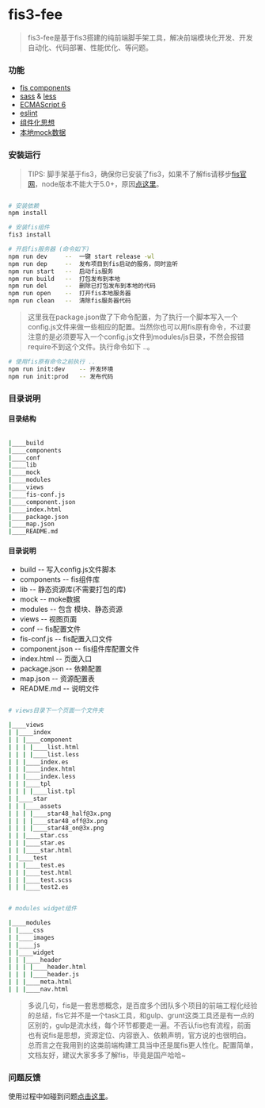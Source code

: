 # fis3-fee

> fis3-fee是基于fis3搭建的纯前端脚手架工具，解决前端模块化开发、开发自动化、代码部署、性能优化、等问题。

### 功能
- [fis components](https://github.com/fis-components)
- [sass](http://sass-lang.com/) & [less](http://www.lesscss.net/)
- [ECMAScript 6](https://github.com/lukehoban/es6features)
- [eslint](https://eslint.org/)
- [组件化思想](https://github.com/fex-team/fis3/blob/dev/doc/docs/lv3.md)
- [本地mock数据](https://github.com/fex-team/fis3/blob/dev/doc/docs/node-mock.md)

### 安装运行

> TIPS: 脚手架基于fis3，确保你已安装了fis3，如果不了解fis请移步[fis官网](http://fis.baidu.com/)，node版本不能大于5.0+，原因[点这里](https://github.com/fex-team/fis3/issues/690)。

``` bash

# 安装依赖
npm install

# 安装fis组件
fis3 install

# 开启fis服务器 (命令如下)
npm run dev     --  一键 start release -wl
npm run dep     --  发布项目到fis启动的服务，同时监听
npm run start   --  启动fis服务
npm run build   --  打包发布到本地
npm run del     --  删除已打包发布到本地的代码
npm run open    --  打开fis本地服务器
npm run clean   --  清除fis服务器代码

```
> 这里我在package.json做了下命令配置，为了执行一个脚本写入一个config.js文件来做一些相应的配置。当然你也可以用fis原有命令，不过要注意的是必须要写入一个config.js文件到modules/js目录，不然会报错require不到这个文件。执行命令如下 ..。

``` bash
# 使用fis原有命令之前执行 ..
npm run init:dev    -- 开发环境
npm run init:prod   -- 发布代码

```

### 目录说明

#### 目录结构
``` bash

|____build
|____components
|____conf
|____lib
|____mock
|____modules
|____views
|____fis-conf.js
|____component.json
|____index.html
|____package.json
|____map.json
|____README.md

```

#### 目录说明

  - build           -- 写入config.js文件脚本
  - components      -- fis组件库
  - lib             -- 静态资源库(不需要打包的库)
  - mock            -- moke数据
  - modules         -- 包含 模块、静态资源
  - views           -- 视图页面
  - conf            -- fis配置文件
  - fis-conf.js     -- fis配置入口文件
  - component.json  -- fis组件库配置文件
  - index.html      -- 页面入口
  - package.json    -- 依赖配置
  - map.json        -- 资源配置表
  - README.md       -- 说明文件

``` bash

# views目录下一个页面一个文件夹

|____views
| |____index
| | |____component
| | | |____list.html
| | | |____list.less
| | |____index.es
| | |____index.html
| | |____index.less
| | |____tpl
| | | |____list.tpl
| |____star
| | |____assets
| | | |____star48_half@3x.png
| | | |____star48_off@3x.png
| | | |____star48_on@3x.png
| | |____star.css
| | |____star.es
| | |____star.html
| |____test
| | |____test.es
| | |____test.html
| | |____test.scss
| | |____test2.es


# modules widget组件

|____modules
| |____css
| |____images
| |____js
| |____widget
| | |____header
| | | |____header.html
| | | |____header.js
| | |____meta.html
| | |____nav.html
```

> 多说几句，fis是一套思想概念，是百度多个团队多个项目的前端工程化经验的总结，fis它并不是一个task工具，和gulp、grunt这类工具还是有一点的区别的，gulp是流水线，每个环节都要走一遍。不否认fis也有流程，前面也有说fis是思想，资源定位、内容嵌入、依赖声明，官方说的也很明白。
总而言之在我用到的这类前端构建工具当中还是属fis更人性化。配置简单，文档友好，建议大家多多了解fis，毕竟是国产哈哈~

### 问题反馈
使用过程中如碰到问题[点击这里](https://github.com/eugeneCN/fis3-fee/issues)。
